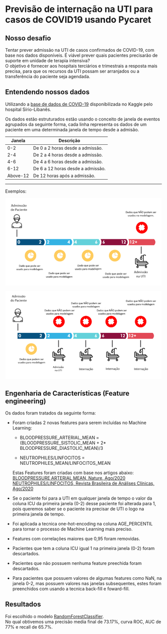 # Previsão de internação na UTI para casos de COVID19 usando Pycaret



## Nosso desafio 

Tentar prever admissão na UTI de casos confirmados de COVID-19,
com base nos dados disponíveis. É viável prever quais pacientes precisarão de suporte em unidade de terapia intensiva?  
O objetivo é fornecer aos hospitais terciários e trimestrais a resposta mais precisa, para que os recursos da UTI possam ser arranjados ou a transferência do paciente seja agendada.  

## Entendendo nossos dados

Utilizando a [base de dados de COVID-19](https://www.kaggle.com/S%C3%ADrio-Libanes/covid19) disponibilizada no Kaggle pelo hospital Sírio-Libanês.

Os dados estão estruturados estão usando o conceito de janela de eventos agrupados da seguinte forma, cada linha representa os dados de um paciente em uma determinada janela de tempo desde a admisão.

Janela   | Descrição  
---------|---------------------------------
0-2      | De 0 a 2 horas desde a admissão.   
2-4	     | De 2 a 4 horas desde a admissão.  
4-6	     | De 4 a 6 horas desde a admissão.  
6-12     | De 6 a 12 horas desde a admissão. 
Above-12 | De 12 horas após a admissão.  

<hr>

Exemplos: 

![Exemplo 01](https://raw.githubusercontent.com/LucasGabrielB/Previsao-de-internacao-na-UTI-para-casos-de-COVID19/main/Imagem%20exemplo%2001.png)  

![Exemplo 02](https://raw.githubusercontent.com/LucasGabrielB/Previsao-de-internacao-na-UTI-para-casos-de-COVID19/main/Imagem%20exemplo%2002.png)  


## Engenharia de Características (Feature engineering)
Os dados foram tratados da seguinte forma:

* Foram criadas 2 novas features para serem incluídas no Machine Learning:

    * BLOODPRESSURE_ARTERIAL_MEAN = (BLOODPRESSURE_SISTOLIC_MEAN + 2* BLOODPRESSURE_DIASTOLIC_MEAN)/3
  
    * NEUTROPHILES/LINFOCITOS = NEUTROPHILES_MEAN/LINFOCITOS_MEAN

    Estas Features foram criadas com base nos artigos abaixo:  
[BLOODPRESSURE ARTERIAL MEAN, Nature, Ago/2020 ](https://www.nature.com/articles/s41440-020-00541-w)   
[NEUTROPHILES/LINFOCITOS, Revista Brasileira de Análises Clínicas, Ago/2020
](http://www.rbac.org.br/artigos/covid-19-e-o-laboratorio-de-hematologia-uma-revisao-da-literatura-recente/)

* Se o paciente foi para a UTI em qualquer janela de tempo o valor da coluna ICU da primeira janela (0-2) desse paciente foi alterada para 1, pois queremos saber se o paciente ira precisar de UTI o logo na primeira janela de tempo. 

* Foi aplicada a tecnica one-hot-encoding na coluna AGE_PERCENTIL para tornar o processo de Machine Learning mais preciso.

* Features com correlações maiores que 0,95 foram removidas.

* Pacientes que tem a coluna ICU igual 1 na primeira janela (0-2) foram descartados.

* Pacientes que não possuem nenhuma feature preechida foram descartados.

* Para pacientes que possuem valores de algumas features como NaN, na janela 0-2, mas possuem valores nas janelas subsequentes, estes foram preenchidos com usando a tecnica back-fill e foward-fill.


## Resultados

Foi escolhido o modelo [RandomForestClassifier](https://scikit-learn.org/stable/modules/generated/sklearn.ensemble.RandomForestClassifier.html).   
No qual obtivemos uma precisão media final de 73.17%, curva ROC, AUC de 77% e recall de 65.7%.
